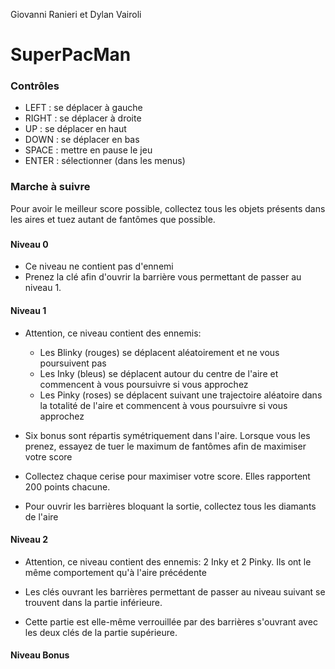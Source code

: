 Giovanni Ranieri et Dylan Vairoli
# SuperPacMan
### Contrôles
* LEFT : se déplacer à gauche
* RIGHT : se déplacer à droite
* UP : se déplacer en haut
* DOWN : se déplacer en bas
* SPACE : mettre en pause le jeu
* ENTER : sélectionner (dans les menus)

### Marche à suivre
Pour avoir le meilleur score possible, collectez tous les objets présents dans les aires 
et tuez autant de fantômes que possible.
###

#### Niveau 0
* Ce niveau ne contient pas d'ennemi
* Prenez la clé afin d'ouvrir la barrière vous permettant de passer au niveau 1.

#### Niveau 1
* Attention, ce niveau contient des ennemis:
    * Les Blinky (rouges) se déplacent aléatoirement et ne vous poursuivent pas
    * Les Inky (bleus) se déplacent autour du centre de l'aire et commencent à vous poursuivre si vous approchez
    * Les Pinky (roses) se déplacent suivant une trajectoire aléatoire dans la totalité de l'aire 
    et commencent à vous poursuivre si vous approchez

* Six bonus sont répartis symétriquement dans l'aire. Lorsque vous les prenez, essayez de tuer le maximum de fantômes
afin de maximiser votre score
* Collectez chaque cerise pour maximiser votre score. Elles rapportent 200 points chacune.
* Pour ouvrir les barrières bloquant la sortie, collectez tous les diamants de l'aire

#### Niveau 2
* Attention, ce niveau contient des ennemis: 2 Inky et 2 Pinky. Ils ont le même comportement qu'à l'aire précédente

* Les clés ouvrant les barrières permettant de passer au niveau suivant se trouvent dans la partie inférieure.
* Cette partie est elle-même verrouillée par des barrières s'ouvrant avec les deux clés de la partie supérieure.

#### Niveau Bonus

